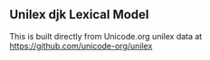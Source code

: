 Unilex djk Lexical Model
----------------------

This is built directly from Unicode.org unilex data at
https://github.com/unicode-org/unilex
